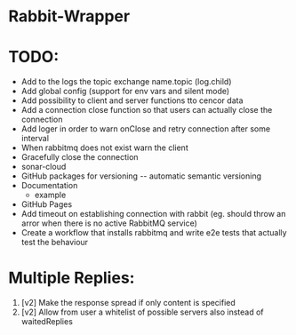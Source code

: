 # Rabbit-Wrapper

# TODO:


- Add to the logs the topic exchange name.topic (log.child)
- Add global config (support for env vars and silent mode)
- Add possibility to client and server functions tto cencor data
- Add a connection close function so that users can actually close the connection
- Add loger in order to warn onClose and retry connection after some interval
- When rabbitmq does not exist warn the client
- Gracefully close the connection
- sonar-cloud
- GitHub packages for versioning 
    -- automatic semantic versioning
- Documentation
    - example
- GitHub Pages
- Add timeout on establishing connection with rabbit 
    (eg. should throw an arror when there is no active RabbitMQ service)
- Create a workflow that installs rabbitmq and write e2e tests that actually test the behaviour


# Multiple Replies:
1. [v2] Make the response spread if only content is specified
2. [v2] Allow from user a whitelist of possible servers also instead of waitedReplies

